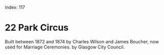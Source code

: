 index: 117

# 22 Park Circus

Built between 1872 and 1874 by Charles Wilson and James Boucher, now
used for Marriage Ceremonies. by Glasgow City Council.

